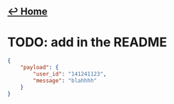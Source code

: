 ## [↩ Home](../README.md)

# TODO: add in the README
```json
{
    "payload": {
        "user_id": "141241123",
        "message": "blahhhh"
    }
}
```
